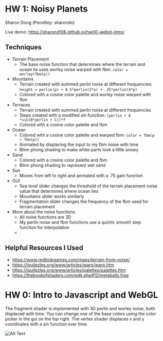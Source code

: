 # HW 1: Noisy Planets
Sharon Dong (PennKey: sharondo)

Live demo: https://sharond106.github.io/hw00-webgl-intro/

## Techniques
- Terrain Placement
    - The base noise function that determines where the terrain and ocean lie uses worley noise warped with fbm: `color = worley(fbm(p))`
- Mountains
    - Terrain created with summed perlin noise at different frequencies: `height = perlin(p) + 0.5*perlin(2*p) + .25*perlin(4*p)`
    - Colored with a cosine color palette and worley noise warped with fbm
- Terraces 
    - Terrain created with summed perlin noise at different frequencies
    - Steps created with a modified sin function: `(perlin + A *sin(B*perlin + C))*f`
    - Colored with a cosine color palette and fbm
- Ocean
    - Colored with a cosine color palette and warped fbm: `color = fbm(p + fbm(p))`
    - Animated by displacing the input to my fbm noise with time
    - Blinn phong shading to make white parts look a little snowy
- Sand
    - Colored with a cosine color palette and fbm
    - Blinn phong shading to represent wet sand
- Sun
    - Moves from left to right and animated with a .75 gain function 
- GUI
    - Sea level slider changes the threshold of the terrain placement noise value that determines where ocean lies
    - Mountains slider works similarly
    - Fragmentation slider changes the frequency of the fbm used for terrain placement
- More about the noise functions
    - All noise functions are 3D
    - My perlin noise and fbm functions use a quintic smooth step function for interpolation
    - 
## Helpful Resources I Used
- https://www.redblobgames.com/maps/terrain-from-noise/
- https://iquilezles.org/www/articles/warp/warp.htm
- https://iquilezles.org/www/articles/palettes/palettes.htm
- https://thebookofshaders.com/edit.php#12/metaballs.frag

# HW 0: Intro to Javascript and WebGL
The fragment shader is implemented with 3D perlin and worley noise, both displaced with time. You can change one of the base colors using the color picker in the gui on the top right. The vertex shader displaces x and y coordinates with a sin function over time.

![Alt Text](https://media.giphy.com/media/MXjh2U0hGcgwJuGp27/giphy.gif?cid=790b761104e45ac8167ff98bc109ed47be8e78d0f975ffac&rid=giphy.gif&ct=g)
